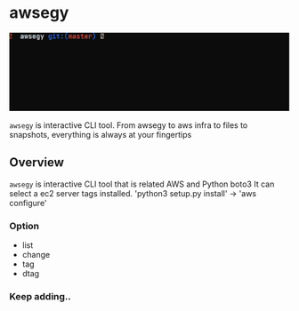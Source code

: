# awsegy
![awsegy](./show.gif)

`awsegy` is interactive CLI tool.
From awsegy to aws infra to files to snapshots, everything is always at your fingertips

## Overview
`awsegy` is interactive CLI tool that is related AWS and Python boto3
It can select a ec2 server tags installed. 
'python3 setup.py install' -> 'aws configure' 

### Option
* list
* change
* tag
* dtag

### Keep adding..
